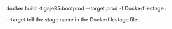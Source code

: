 docker build -t gaje85:bootprod --target prod -f Dockerfilestage .

 --target tell the stage name in the Dockerfilestage file .


